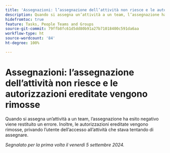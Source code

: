 ```yaml
---
title: 'Assegnazioni: l’assegnazione dell’attività non riesce e le autorizzazioni ereditate vengono rimosse'
description: Quando si assegna un’attività a un team, l’assegnazione ha esito negativo e viene restituito un errore. Inoltre, le autorizzazioni ereditate vengono rimosse, privando l’utente dell’accesso all’attività che stava tentando di assegnare.
hidefromtoc: true
feature: Tasks, People Teams and Groups
source-git-commit: 79ffb8fc61d5dd80b91a27b71018400c591da6aa
workflow-type: ht
source-wordcount: '84'
ht-degree: 100%

---
```


# Assegnazioni: l’assegnazione dell’attività non riesce e le autorizzazioni ereditate vengono rimosse

Quando si assegna un’attività a un team, l’assegnazione ha esito negativo viene restituito un errore. Inoltre, le autorizzazioni ereditate vengono rimosse, privando l’utente dell’accesso all’attività che stava tentando di assegnare.

_Segnalato per la prima volta il venerdì 5 settembre 2024._
